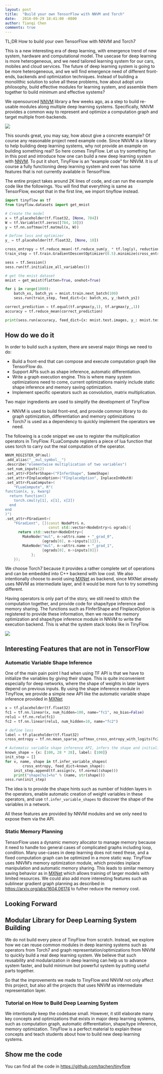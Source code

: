 ```yaml
---
layout: post
title:  "Build your own TensorFlow with NNVM and Torch"
date:   2016-09-29 18:41:00 -0800
author: Tianqi Chen
comments: true
---
```

TL;DR   How to build your own TensorFlow with NNVM and Torch7

This is a new interesting era of deep learning, with emergence trend of new system, hardware and computational model. The usecase for deep learning is more heterogeneous, and we need tailored learning system for our cars, mobiles and cloud services. The future of deep learning system is going to be more  heterogeneous, and we will find emergence need of different front-ends, backends and optimization techniques. Instead of building a monolithic solution to solve all these problems, how about adopt unix philosophy, build effective modules for learning
system, and assemble them together to build minimum and effective systems?

We opensourced [NNVM](https://github.com/dmlc/nnvm) library a few weeks ago, as a step to build re-usable modules along multiple deep learning systems. Specifically, NNVM provides a common way to represent and optimize a computation graph and target multiple front-backends.


<img src="https://raw.githubusercontent.com/dmlc/web-data/master/nnvm/nnvm-layout.png" align=center />


This sounds great, you may say, how about give a concrete example?  Of course any reasonable project need example code. Since NNVM is a library to help building deep learning systems, why not provide an example on building something real? So here comes TinyFlow.  Let us try something fun in this post and introduce how one can build a new deep learning system with [NNVM](https://github.com/dmlc/nnvm).  To put it short, TinyFlow is an “example code” for NNVM. It is of course a fully functioning deep learning system and even has some features that is not currently available in TensorFlow.

The entire project takes around 2K lines of code, and can run the example code like the followings. You will find that everything is same as TensorFlow, except that in the first line, we import tinyflow instead.

```python
import tinyflow as tf
from tinyflow.datasets import get_mnist

# Create the model
x = tf.placeholder(tf.float32, [None, 784])
W = tf.Variable(tf.zeros([784, 10]))
y = tf.nn.softmax(tf.matmul(x, W))

# Define loss and optimizer
y_ = tf.placeholder(tf.float32, [None, 10])

cross_entropy = tf.reduce_mean(-tf.reduce_sum(y_ * tf.log(y), reduction_indices=[1]))
train_step = tf.train.GradientDescentOptimizer(0.5).minimize(cross_entropy)

sess = tf.Session()
sess.run(tf.initialize_all_variables())

# get the mnist dataset
mnist = get_mnist(flatten=True, onehot=True)

for i in range(1000):
    batch_xs, batch_ys = mnist.train.next_batch(100)
    sess.run(train_step, feed_dict={x: batch_xs, y_:batch_ys})

correct_prediction = tf.equal(tf.argmax(y,1), tf.argmax(y_,1))
accuracy = tf.reduce_mean(correct_prediction)

print(sess.run(accuracy, feed_dict={x: mnist.test.images, y_: mnist.test.labels}))

```

## How do we do it
In order to build such a system,  there are several major things we need to do:

- Build a front-end that can compose and execute computation graph like TensorFlow do.
- Support APIs such as shape inference, automatic differentiation.
- Write a graph execution engine. This is where many system optimizations need to come, current optimizations mainly include static shape inference and memory saving optimization.
- Implement specific operators such as convolution, matrix multiplication.

Two major ingredients are used to simplify the development of TinyFlow
- NNVM is used to build front-end, and provide common library to do graph optimization, differentiation and memory optimizations
- Torch7 is used as a dependency to quickly implement the operators we need.

The following is a code snippet we use to register the multiplication operators in TinyFlow. FLuaCompute registers a piece of lua function that uses torch to carry out the real computation of the operator.

```c++
NNVM_REGISTER_OP(mul)
.add_alias("__mul_symbol__")
.describe("elementwise multiplication of two variables")
.set_num_inputs(2)
.set_attr<FInferShape>("FInferShape", SameShape)
.set_attr<FInplaceOption>("FInplaceOption", InplaceIn0Out0)
.set_attr<FLuaCompute>(
    "FLuaCompute", R"(
function(x, y, kwarg)
  return function()
    torch.cmul(y[1], x[1], x[2])
  end
end
)")
.set_attr<FGradient>(
    "FGradient", [](const NodePtr& n,
                    const std::vector<NodeEntry>& ograds){
      return std::vector<NodeEntry>{
        MakeNode("mul", n->attrs.name + "_grad_0",
                 {ograds[0], n->inputs[1]}),
        MakeNode("mul", n->attrs.name + "_grad_1",
                 {ograds[0], n->inputs[0]})
            };
    });

```

We choose Torch7 because it provides a rather complete set of operations and can be embedded into C++ backend with low cost. We also intentionally choose to avoid using [MXNet](https://github.com/dmlc/mxnet)  as backend, since MXNet already uses NNVM as intermediate layer, and it would be more fun to try something different.

Having operators is only part of the story, we still need to stitch the computation together, and provide code for shape/type inference and memory sharing. The functions such as FInferShape and FInplaceOption is registered to provide these information, then we reuse the memory optimization and shape/type inference module in NNVM to write the execution backend.  This is what the system stack looks like in TinyFlow.


<img src="https://raw.githubusercontent.com/dmlc/web-data/master/nnvm/tf-stack.png" align=center />

## Interesting Features that are not in TensorFlow
### Automatic Variable Shape Inference
One of the main pain point I had when using TF API is that we have to initialize the variables by giving their shape. This is quite inconvenient especially for deep networks, where the shape of weights in later layers depend on previous inputs.  By using the shape inference module in TinyFlow, we provide a simple new API like the automatic variable shape inference provided in [MXNet](https://github.com/dmlc/mxnet)

```python
x = tf.placeholder(tf.float32)
fc1 = tf.nn.linear(x, num_hidden=100, name="fc1", no_bias=False)
relu1 = tf.nn.relu(fc1)
fc2 = tf.nn.linear(relu1, num_hidden=10, name="fc2")

# define loss
label = tf.placeholder(tf.float32)
cross_entropy = tf.nn.mean_sparse_softmax_cross_entropy_with_logits(fc2, label)

# Automatic variable shape inference API, infers the shape and initialize the weights.
known_shape = {x: [100, 28 * 28], label: [100]}
init_step = []
for v, name, shape in tf.infer_variable_shapes(
        cross_entropy, feed_dict=known_shape):
    init_step.append(tf.assign(v, tf.normal(shape)))
    print("shape[%s]=%s" % (name, str(shape)))
sess.run(init_step)
```

The idea is to provide the shape hints such as number of hidden layers in the operators, enable automatic creation of weight variables in these operators, and use ```tf.infer_variable_shapes``` to discover the shape of the variables in a network.

All these features are provided by NNVM modules and we only need to expose them via the API.

### Static Memory Planning
TensorFlow uses a dynamic memory allocator to manage memory because it need to handle too general cases of complicated graphs including loop, condition. Many use-cases in deep learning does not need these, and a fixed computation graph can be optimized in a more static way. TinyFlow uses NNVM’s memory optimization module, which provides inplace manipulation and automatic memory sharing. This leads to similar memory saving behavior as in [MXNet](https://github.com/dmlc/mxnet) which allows training of larger models with limited resources. We could also add more interesting features such as sublinear gradient graph planning as described in https://arxiv.org/abs/1604.06174 to futher reduce the memory cost.


## Looking Forward
## Modular Library for Deep Learning System Building

We do not build every piece of TinyFlow from scratch. Instead, we explore how we can reuse common modules in deep learning systems such as operators from Torch7 and graph representation/optimizations from NNVM to quickly build a real deep learning system. We believe that such reusability and modularization in deep learning can help us to advance system faster, and build minimum but powerful system by putting useful parts together.

So that the improvements we made to TinyFlow and NNVM not only affect this project, but also all the projects that uses NNVM as intermediate representation layer.

### Tutorial on How to Build Deep Learning System
We intentionally keep the codebase small. However, it still elaborate many key concepts and optimizations that exists in major deep learning systems, such as computation graph, automatic differentiation, shape/type inference, memory optimization.
TinyFlow is a perfect material to explain these concepts and teach students about how to build new deep learning systems.


## Show me the code
You can find all the code in https://github.com/tqchen/tinyflow
